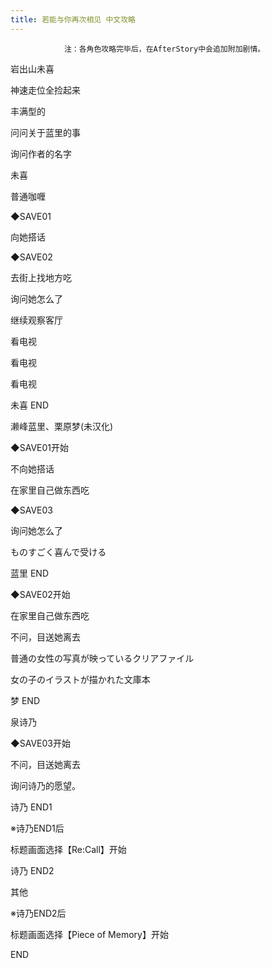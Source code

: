 ```yaml
---
title: 若能与你再次相见 中文攻略
---
```


                注：各角色攻略完毕后，在AfterStory中会追加附加剧情。



岩出山未喜



神速走位全捡起来

丰满型的

问问关于蓝里的事

询问作者的名字

未喜

普通咖喱

◆SAVE01

向她搭话

◆SAVE02

去街上找地方吃

询问她怎么了

继续观察客厅

看电视

看电视

看电视



未喜 END



濑峰蓝里、栗原梦(未汉化)



◆SAVE01开始

不向她搭话

在家里自己做东西吃

◆SAVE03

询问她怎么了

ものすごく喜んで受ける



蓝里 END



◆SAVE02开始

在家里自己做东西吃

不问，目送她离去

普通の女性の写真が映っているクリアファイル

女の子のイラストが描かれた文庫本



梦 END



泉诗乃



◆SAVE03开始

不问，目送她离去

询问诗乃的愿望。



诗乃 END1



※诗乃END1后

标题画面选择【Re:Call】开始



诗乃 END2



其他



※诗乃END2后

标题画面选择【Piece of Memory】开始



END


              

